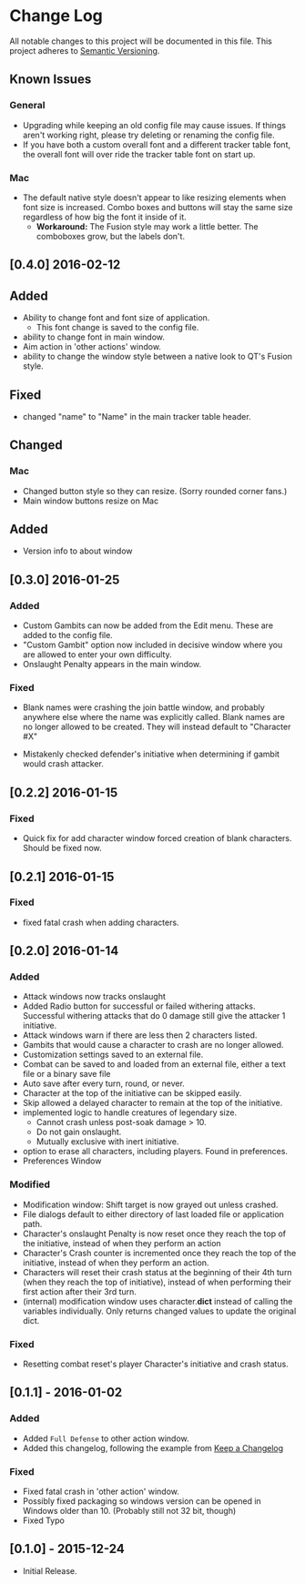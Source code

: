 # Change Log
All notable changes to this project will be documented in this file.
This project adheres to [Semantic Versioning](http://semver.org/).

## Known Issues
### General
- Upgrading while keeping an old config file may cause issues. If things aren't working right, please try deleting or renaming the config file.
- If you have both a custom overall font and a different tracker table font, the overall font will over ride the tracker table font on start up.
 
### Mac
- The default native style doesn't appear to like resizing elements when font size is increased. Combo boxes and buttons will stay the same size regardless of how big the font it inside of it.
  - **Workaround:** The Fusion style may work a little better. The comboboxes grow, but the labels don't.

## [0.4.0] 2016-02-12
## Added
- Ability to change font and font size of application. 
  - This font change is saved to the config file. 
- ability to change font in main window.
- Aim action in 'other actions' window.
- ability to change the window style between a native look to QT's Fusion style. 

## Fixed
- changed "name" to "Name" in the main tracker table header.

## Changed
### Mac
- Changed button style so they can resize. (Sorry rounded corner fans.)
- Main window buttons resize on Mac

## Added
- Version info to about window

## [0.3.0] 2016-01-25
### Added
- Custom Gambits can now be added from the Edit menu. These are added to the config file.
- "Custom Gambit" option now included in decisive window where you are allowed to enter your own difficulty.
- Onslaught Penalty appears in the main window.

### Fixed
- Blank names were crashing the join battle window, and probably anywhere else where the name was explicitly called. Blank names are no longer allowed to be created. They will instead default to "Character #X"

- Mistakenly checked defender's initiative when determining if gambit would crash attacker.

## [0.2.2] 2016-01-15
### Fixed
- Quick fix for add character window forced creation of blank characters. Should be fixed now.

## [0.2.1] 2016-01-15
### Fixed
- fixed fatal crash when adding characters.

## [0.2.0] 2016-01-14
### Added
- Attack windows now tracks onslaught
- Added Radio button for successful or failed withering attacks. Successful withering attacks that do 0 damage still give the attacker 1 initiative.
- Attack windows warn if there are less then 2 characters listed.
- Gambits that would cause a character to crash are no longer allowed.
- Customization settings saved to an external file.
- Combat can be saved to and loaded from an external file, either a text file or a binary save file
- Auto save after every turn, round, or never.
- Character at the top of the initiative can be skipped easily.
- Skip allowed a delayed character to remain at the top of the initiative.
- implemented logic to handle creatures of legendary size.
  - Cannot crash unless post-soak damage > 10.
  - Do not gain onslaught.
  - Mutually exclusive with inert initiative.
- option to erase all characters, including players. Found in preferences.
- Preferences Window

### Modified
- Modification window: Shift target is now grayed out unless crashed.
- File dialogs default to either directory of last loaded file or application path.
- Character's onslaught Penalty is now reset once they reach the top of the initiative, instead of when
  	they perform an action
- Character's Crash counter is incremented once they reach the top of the initiative, instead of when they perform an action.
- Characters will reset their crash status at the beginning of their 4th turn (when they reach the top of 	initiative), instead of when performing their first action after their 3rd turn.
- (internal) modification window uses character.__dict__ instead of calling the variables individually. Only returns changed values to update the original dict.

### Fixed
-   Resetting combat reset's player Character's initiative and crash status.


## [0.1.1] - 2016-01-02
### Added
- Added `Full Defense` to other action window.
- Added this changelog, following the example from  [Keep a Changelog](http://keepachangelog.com/)

### Fixed
- Fixed fatal crash in 'other action' window.
- Possibly fixed packaging so windows version can be opened in Windows older than 10. (Probably still not
   32 bit, though)
- Fixed Typo
## [0.1.0] - 2015-12-24
  * Initial Release.
